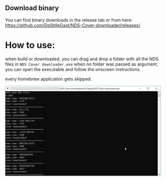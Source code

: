 ## Download binary
You can find binary downloads in the release tab or from here: https://github.com/DeStilleGast/NDS-Cover-downloader/releases/

# How to use:
when build or downloaded, you can drag and drop a folder with all the NDS files in `NDS Cover downloader.exe`
when no folder was passed as argument, you can open the executable and follow the onscreen instructions.


every homebrew application gets skipped.

![](https://raw.githubusercontent.com/DeStilleGast/NDS-Cover-downloader/master/img/Screenshot1.png)
